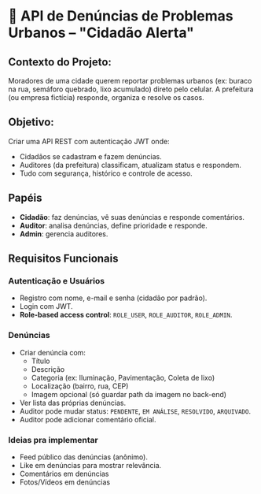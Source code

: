 # 📢 API de Denúncias de Problemas Urbanos – "Cidadão Alerta"

## Contexto do Projeto:
Moradores de uma cidade querem reportar problemas urbanos (ex: buraco na rua, semáforo quebrado, lixo acumulado) direto pelo celular. A prefeitura (ou empresa fictícia) responde, organiza e resolve os casos.

## Objetivo:
Criar uma API REST com autenticação JWT onde:
- Cidadãos se cadastram e fazem denúncias.
- Auditores (da prefeitura) classificam, atualizam status e respondem.
- Tudo com segurança, histórico e controle de acesso.

## Papéis
- **Cidadão**: faz denúncias, vê suas denúncias e responde comentários.
- **Auditor**: analisa denúncias, define prioridade e responde.
- **Admin**: gerencia auditores.

## Requisitos Funcionais

### Autenticação e Usuários
- Registro com nome, e-mail e senha (cidadão por padrão).
- Login com JWT.
- **Role-based access control**: `ROLE_USER`, `ROLE_AUDITOR`, `ROLE_ADMIN`.

### Denúncias
- Criar denúncia com:
  - Título
  - Descrição
  - Categoria (ex: Iluminação, Pavimentação, Coleta de lixo)
  - Localização (bairro, rua, CEP)
  - Imagem opcional (só guardar path da imagem no back-end)
- Ver lista das próprias denúncias.
- Auditor pode mudar status: `PENDENTE`, `EM ANÁLISE`, `RESOLVIDO`, `ARQUIVADO`.
- Auditor pode adicionar comentário oficial.

### Ideias pra implementar
- Feed público das denúncias (anônimo).
- Like em denúncias para mostrar relevância.
- Comentários em denúncias
- Fotos/Vídeos em denúncias
